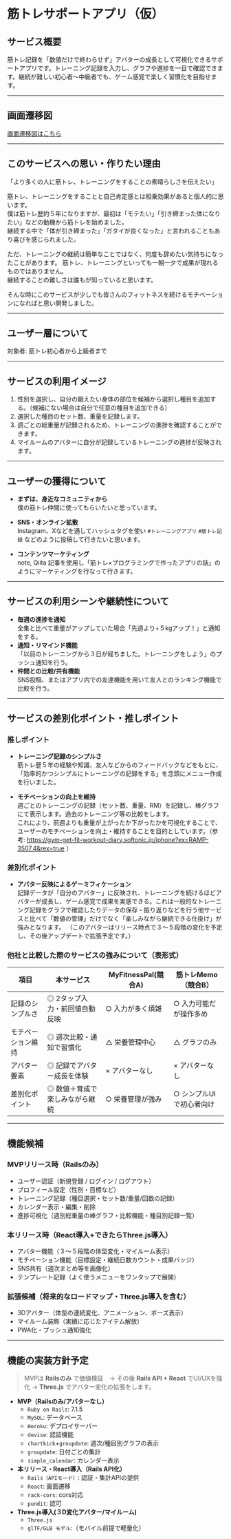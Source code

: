 # 筋トレサポートアプリ（仮）

## サービス概要
筋トレ記録を「数値だけで終わらせず」アバターの成長として可視化できるサポートアプリです。トレーニング記録を入力し、グラフや進捗を一目で確認できます。継続が難しい初心者〜中級者でも、ゲーム感覚で楽しく習慣化を目指せます。

---

## 画面遷移図
[画面遷移図はこちら](https://www.figma.com/design/1jBN6jRxSqQ7g7bjCPOtSU/%E7%84%A1%E9%A1%8C?node-id=0-1&t=mBggKAmyQhu7UCZB-1)

---

## このサービスへの思い・作りたい理由
「より多くの人に筋トレ、トレーニングをすることの素晴らしさを伝えたい」

筋トレ、トレーニングをすることと自己肯定感とは相乗効果があると個人的に思います。  
僕は筋トレ歴約５年になりますが、最初は「モテたい」「引き締まった体になりたい」などの動機から筋トレを始めました。  
継続する中で「体が引き締まった」「ガタイが良くなった」と言われることもあり喜びを感じられました。  

ただ、トレーニングの継続は簡単なことではなく、何度も辞めたい気持ちになったことがあります。
筋トレ、トレーニングといっても一朝一夕で成果が現れるものではありません。  
継続することの難しさは誰もが知っていると思います。  

そんな時にこのサービスが少しでも皆さんのフィットネスを続けるモチベーションになればと思い開発しました。  

---

## ユーザー層について
対象者: 筋トレ初心者から上級者まで  

---

## サービスの利用イメージ
1. 性別を選択し、自分の鍛えたい身体の部位を候補から選択し種目を追加する。（候補にない場合は自分で任意の種目を追加できる）  
2. 選択した種目のセット数、重量を記録します。  
3. 週ごとの総重量が記録されるため、トレーニングの進捗を確認することができます。  
4. マイルームのアバターに自分が記録しているトレーニングの進捗が反映されます。  

---

## ユーザーの獲得について
- **まずは、身近なコミュニティから**  
  僕の筋トレ仲間に使ってもらいたいと思っています。  

- **SNS・オンライン拡散**  
  Instagram、Xなどを通してハッシュタグを使い `#トレーニングアプリ` `#筋トレ記録` などのように投稿して行きたいと思います。  

- **コンテンツマーケティング**  
  note, Qiita 記事を使用し「筋トレ×プログラミングで作ったアプリの話」のようにマーケティングを行なって行きます。  

---

## サービスの利用シーンや継続性について
- **毎週の進捗を通知**  
  全集と比べて重量がアップしていた場合「先週より+５kgアップ！」と通知をする。
- **通知・リマインド機能**  
  「以前のトレーニングから３日が経ちました。トレーニングをしよう」のプッシュ通知を行う。
- **仲間との比較/共有機能**  
  SNS投稿、またはアプリ内での友達機能を用いて友人とのランキング機能で比較を行う。

---

## サービスの差別化ポイント・推しポイント
### 推しポイント
- **トレーニング記録のシンプルさ**  
   筋トレ歴５年の経験や知識、友人などからのフィードバックなどをもとに、「効率的かつシンプルにトレーニングの記録をする」を念頭にメニュー作成を行いました。  
 
- **モチベーションの向上を維持**  
   週ごとのトレーニングの記録（セット数、重量、RM）を記録し、棒グラフにて表示します。過去のトレーニング等の比較をします。  
   これにより、前週よりも重量が上がったか下がったかを可視化することで、ユーザーのモチベーションを向上・維持することを目的としています。（参考: https://gym-get-fit-workout-diary.softonic.jp/iphone?ex=RAMP-3507.4&rex=true ）　

### 差別化ポイント
- **アバター反映によるゲーミフィケーション**  
    記録データが「自分のアバター」に反映され、トレーニングを続けるほどアバターが成長し、ゲーム感覚で成果を実感できる。これは一般的なトレーニング記録をグラフで確認したりデータの保存・振り返りなどを行う他サービスと比べて「数値の管理」だけでなく「楽しみながら継続できる仕掛け」が強みとなります。
    （このアバターはリリース時点で３〜５段階の変化を予定し、その後アップデートで拡張予定です。）

### 他社と比較した際のサービスの強みについて（表形式）

| 項目             | 本サービス                   | MyFitnessPal(競合A)  | 筋トレMemo（競合B）   |
|-----------------|-----------------------------|---------------------|---------------------|
| 記録のシンプルさ   | ◎ 2タップ入力・前回値自動反映   | ○ 入力が多く煩雑       | ○ 入力可能だが操作多め |
| モチベーション維持 | ◎ 週次比較・通知で習慣化        | △ 栄養管理中心        | △ グラフのみ          |
| アバター要素      | ◎ 記録でアバター成長を体験       | × アバターなし       | × アバターなし        |
| 差別化ポイント    | ◎ 数値＋育成で楽しみながら継続    | ○ 栄養管理が強み      | ○ シンプルUIで初心者向け |

---

## 機能候補

### MVPリリース時（Railsのみ）
- ユーザー認証（新規登録 / ログイン / ログアウト）  
- プロフィール設定（性別・目標など）  
- トレーニング記録（種目選択・セット数/重量/回数の記録）  
- カレンダー表示・編集・削除  
- 進捗可視化（週別総重量の棒グラフ・比較機能・種目別記録一覧）  

### 本リリース時（React導入+できたらThree.js導入）
- アバター機能（３〜５段階の体型変化・マイルーム表示）  
- モチベーション機能（目標設定・継続日数カウント・成果バッジ）
- SNS共有（週次まとめ等を画像化）
- テンプレート記録（よく使うメニューをワンタップで展開）

### 拡張候補（将来的なロードマップ・Three.js導入を含む）
- 3Dアバター（体型の連続変化、アニメーション、ポーズ表示）
- マイルーム装飾（実績に応じたアイテム解放）
- PWA化・プッシュ通知強化

---

## 機能の実装方針予定
> MVPは **Railsのみ** で価値検証　→ その後 **Rails API + React** でUI/UXを強化 → **Three.js** でアバター変化の拡張をします。

- **MVP（Railsのみ/アバターなし）**  
  - `Ruby on Rails`: 7.1.5
  - `MySQL`: データベース
  - `Heroku`: デプロイサーバー
  - `devise`: 認証機能
  - `chartkick`+`groupdate`: 週次/種目別グラフの表示  
  - `groupdate`: 日付ごとの集計  
  - `simple_calendar`: カレンダー表示  
- **本リリース・React導入（Rails API化）**  
  - `Rails（APIモード）`: 認証・集計APIの提供
  - `React`: 画面遷移
  - `rack-cors`: cors対応
  - `pundit`: 認可
- **Three.js導入(３D変化アバター/マイルーム)**
  - `Three.js`
  - `glTF/GLB モデル`:（モバイル前提で軽量化）
